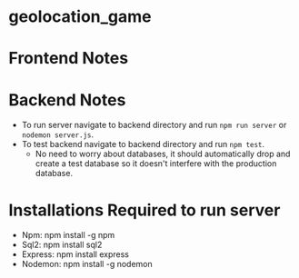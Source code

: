 # geolocation_game

# Frontend Notes
# Backend Notes
- To run server navigate to backend directory and run `npm run server` or `nodemon server.js`. 
- To test backend navigate to backend directory and run `npm test`.
    + No need to worry about databases, it should automatically drop and create a test database so it doesn't interfere with the production database.

# Installations Required to run server
- Npm: npm install -g npm
- Sql2: npm install sql2
- Express: npm install express
- Nodemon: npm install -g nodemon
